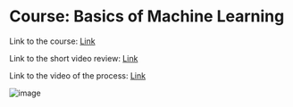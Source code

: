 # Course: Basics of Machine Learning
Link to the course: [Link](https://intelligent-cuckoo-3c2.notion.site/Basics-of-Machine-Learning-9cf5da17854e47ed9456a6a55bd543b7)

Link to the short video review: [Link](https://drive.google.com/file/d/1nAk2YFY479IqyteWQwmDGNxgfRKqNoRJ/view?usp=sharing)

Link to the video of the process: [Link]()

![image](https://github.com/sydykovislam/ml-course/assets/45354116/be4c9042-918c-413a-a9c2-cb50728ae62b)
